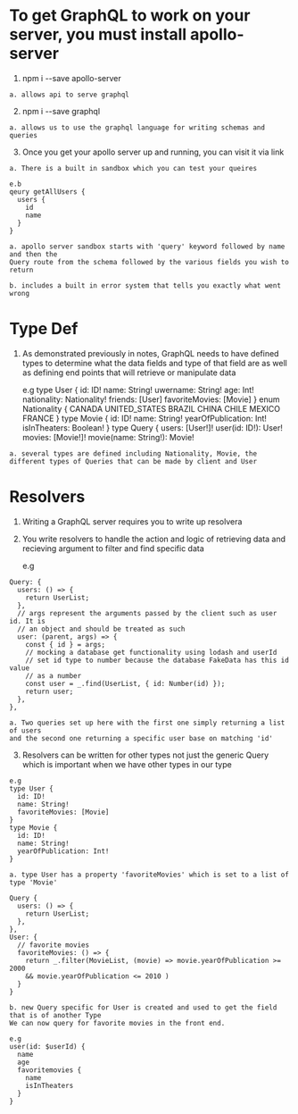 # To get GraphQL to work on your server, you must install apollo-server 

  1. npm i --save apollo-server

    a. allows api to serve graphql

  2. npm i --save graphql

    a. allows us to use the graphql language for writing schemas and queries

  3. Once you get your apollo server up and running, you can visit it via link 

    a. There is a built in sandbox which you can test your queires 

    e.b 
    qeury getAllUsers {
      users {
        id
        name
      }
    }

    a. apollo server sandbox starts with 'query' keyword followed by name and then the 
    Query route from the schema followed by the various fields you wish to return 

    b. includes a built in error system that tells you exactly what went wrong

# Type Def

  1. As demonstrated previously in notes, GraphQL needs to have defined types to
     determine what the data fields and type of that field are as well as
     defining end points that will retrieve or manipulate data

     e.g 
       type User {
        id: ID!
        name: String!
        uwername: String!
        age: Int!
        nationality: Nationality!
        friends: [User]
        favoriteMovies: [Movie]
      }
      enum Nationality {
        CANADA
        UNITED_STATES
        BRAZIL
        CHINA
        CHILE
        MEXICO
        FRANCE
      }
      type Movie {
        id: ID!
        name: String!
        yearOfPublication: Int!
        isInTheaters: Boolean!
      }
      type Query {
        users: [User!]!
        user(id: ID!): User!
        movies: [Movie!]!
        movie(name: String!): Movie!
    
    a. several types are defined including Nationality, Movie, the different types of Queries that can be made by client and User 
    
# Resolvers

  1. Writing a GraphQL server requires you to write up resolvera

  2. You write resolvers to handle the action and logic of retrieving data and
     recieving argument to filter and find specific data

     e.g

    Query: {
      users: () => {
        return UserList;
      },
      // args represent the arguments passed by the client such as user id. It is
      // an object and should be treated as such
      user: (parent, args) => {
        const { id } = args;
        // mocking a database get functionality using lodash and userId  
        // set id type to number because the database FakeData has this id value
        // as a number
        const user = _.find(UserList, { id: Number(id) });
        return user;
      },
    },

    a. Two queries set up here with the first one simply returning a list of users 
    and the second one returning a specific user base on matching 'id'

  3. Resolvers can be written for other types not just the generic Query which
     is important when we have other types in our type 

    e.g 
    type User {
      id: ID!
      name: String!
      favoriteMovies: [Movie]
    }
    type Movie {
      id: ID!
      name: String!
      yearOfPublication: Int!
    }

    a. type User has a property 'favoriteMovies' which is set to a list of type 'Movie'

    Query {
      users: () => {
        return UserList;
      },
    },
    User: {
      // favorite movies
      favoriteMovies: () => {
        return _.filter(MovieList, (movie) => movie.yearOfPublication >= 2000 
        && movie.yearOfPublication <= 2010 )
      }
    }
    
    b. new Query specific for User is created and used to get the field that is of another Type
    We can now query for favorite movies in the front end. 

    e.g
    user(id: $userId) {
      name
      age
      favoritemovies {
        name
        isInTheaters
      }      
    }

    
